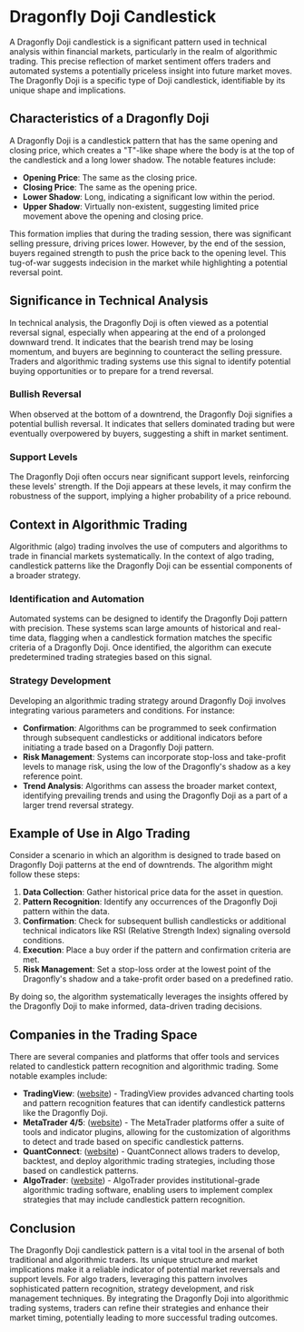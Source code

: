 # Dragonfly Doji Candlestick

A Dragonfly Doji candlestick is a significant pattern used in technical analysis within financial markets, particularly in the realm of algorithmic trading. This precise reflection of market sentiment offers traders and automated systems a potentially priceless insight into future market moves. The Dragonfly Doji is a specific type of Doji candlestick, identifiable by its unique shape and implications.

## Characteristics of a Dragonfly Doji

A Dragonfly Doji is a candlestick pattern that has the same opening and closing price, which creates a "T"-like shape where the body is at the top of the candlestick and a long lower shadow. The notable features include:

- **Opening Price**: The same as the closing price.
- **Closing Price**: The same as the opening price.
- **Lower Shadow**: Long, indicating a significant low within the period.
- **Upper Shadow**: Virtually non-existent, suggesting limited price movement above the opening and closing price.

This formation implies that during the trading session, there was significant selling pressure, driving prices lower. However, by the end of the session, buyers regained strength to push the price back to the opening level. This tug-of-war suggests indecision in the market while highlighting a potential reversal point.

## Significance in Technical Analysis

In technical analysis, the Dragonfly Doji is often viewed as a potential reversal signal, especially when appearing at the end of a prolonged downward trend. It indicates that the bearish trend may be losing momentum, and buyers are beginning to counteract the selling pressure. Traders and algorithmic trading systems use this signal to identify potential buying opportunities or to prepare for a trend reversal.

### Bullish Reversal

When observed at the bottom of a downtrend, the Dragonfly Doji signifies a potential bullish reversal. It indicates that sellers dominated trading but were eventually overpowered by buyers, suggesting a shift in market sentiment.

### Support Levels

The Dragonfly Doji often occurs near significant support levels, reinforcing these levels' strength. If the Doji appears at these levels, it may confirm the robustness of the support, implying a higher probability of a price rebound.

## Context in Algorithmic Trading

Algorithmic (algo) trading involves the use of computers and algorithms to trade in financial markets systematically. In the context of algo trading, candlestick patterns like the Dragonfly Doji can be essential components of a broader strategy.

### Identification and Automation

Automated systems can be designed to identify the Dragonfly Doji pattern with precision. These systems scan large amounts of historical and real-time data, flagging when a candlestick formation matches the specific criteria of a Dragonfly Doji. Once identified, the algorithm can execute predetermined trading strategies based on this signal.

### Strategy Development

Developing an algorithmic trading strategy around Dragonfly Doji involves integrating various parameters and conditions. For instance:

- **Confirmation**: Algorithms can be programmed to seek confirmation through subsequent candlesticks or additional indicators before initiating a trade based on a Dragonfly Doji pattern.
- **Risk Management**: Systems can incorporate stop-loss and take-profit levels to manage risk, using the low of the Dragonfly's shadow as a key reference point.
- **Trend Analysis**: Algorithms can assess the broader market context, identifying prevailing trends and using the Dragonfly Doji as a part of a larger trend reversal strategy.

## Example of Use in Algo Trading

Consider a scenario in which an algorithm is designed to trade based on Dragonfly Doji patterns at the end of downtrends. The algorithm might follow these steps:

1. **Data Collection**: Gather historical price data for the asset in question.
2. **Pattern Recognition**: Identify any occurrences of the Dragonfly Doji pattern within the data.
3. **Confirmation**: Check for subsequent bullish candlesticks or additional technical indicators like RSI (Relative Strength Index) signaling oversold conditions.
4. **Execution**: Place a buy order if the pattern and confirmation criteria are met.
5. **Risk Management**: Set a stop-loss order at the lowest point of the Dragonfly's shadow and a take-profit order based on a predefined ratio.

By doing so, the algorithm systematically leverages the insights offered by the Dragonfly Doji to make informed, data-driven trading decisions.

## Companies in the Trading Space

There are several companies and platforms that offer tools and services related to candlestick pattern recognition and algorithmic trading. Some notable examples include:

- **TradingView**: ([website](https://www.tradingview.com/)) - TradingView provides advanced charting tools and pattern recognition features that can identify candlestick patterns like the Dragonfly Doji.
- **MetaTrader 4/5**: ([website](https://www.metatrader4.com/)) - The MetaTrader platforms offer a suite of tools and indicator plugins, allowing for the customization of algorithms to detect and trade based on specific candlestick patterns.
- **QuantConnect**: ([website](https://www.quantconnect.com/)) - QuantConnect allows traders to develop, backtest, and deploy algorithmic trading strategies, including those based on candlestick patterns.
- **AlgoTrader**: ([website](https://www.algotrader.com/)) - AlgoTrader provides institutional-grade algorithmic trading software, enabling users to implement complex strategies that may include candlestick pattern recognition.

## Conclusion

The Dragonfly Doji candlestick pattern is a vital tool in the arsenal of both traditional and algorithmic traders. Its unique structure and market implications make it a reliable indicator of potential market reversals and support levels. For algo traders, leveraging this pattern involves sophisticated pattern recognition, strategy development, and risk management techniques. By integrating the Dragonfly Doji into algorithmic trading systems, traders can refine their strategies and enhance their market timing, potentially leading to more successful trading outcomes.